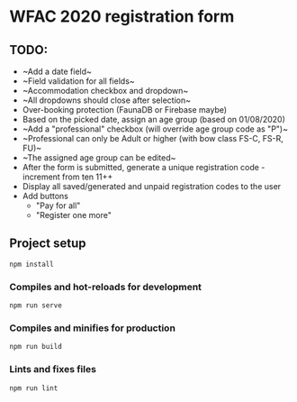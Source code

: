 # WFAC 2020 registration form

## TODO:
- ~Add a date field~
- ~Field validation for all fields~
- ~Accommodation checkbox and dropdown~
- ~All dropdowns should close after selection~
- Over-booking protection (FaunaDB or Firebase maybe)
- Based on the picked date, assign an age group (based on 01/08/2020)
- ~Add a "professional" checkbox (will override age group code as "P")~
- ~Professional can only be Adult or higher (with bow class FS-C, FS-R, FU)~
- ~The assigned age group can be edited~
- After the form is submitted, generate a unique registration code - increment from ten 11++
- Display all saved/generated and unpaid registration codes to the user
- Add buttons
  - "Pay for all"
  - "Register one more"

## Project setup
```
npm install
```

### Compiles and hot-reloads for development
```
npm run serve
```

### Compiles and minifies for production
```
npm run build
```

### Lints and fixes files
```
npm run lint
```
